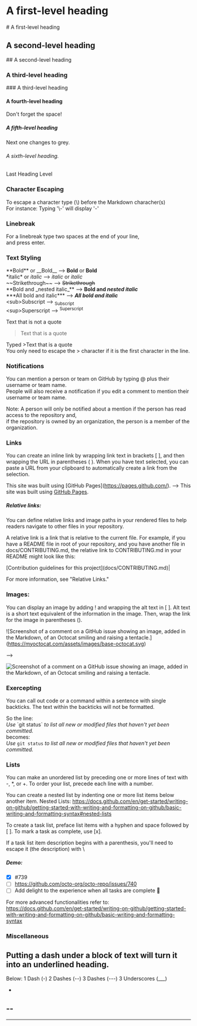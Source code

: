 # A first-level heading
\# A first-level heading
## A second-level heading
\## A second-level heading
### A third-level heading
\### A third-level heading
#### A fourth-level heading
Don't forget the space!
##### A fifth-level heading
Next one changes to grey.
###### A sixth-level heading.
Last Heading Level

### Character Escaping
To escape a character type (\\) before the Markdown characher(s)  
For instance: Typing '\\-' will display '\-'

### Linebreak

For a linebreak type two spaces at the end of your line,  
and press enter.

### Text Styling
\*\*Bold** or \_\_Bold__ --> **Bold** or __Bold__  
\*italic* or _italic_ --> *italic* or _italic_  
\~~Strikethrough~~ --> ~~Strikethrough~~  
\*\*Bold and \_nested italic_** --> **Bold and _nested italic_**  
\*\*\*All bold and italic*** --> ***All bold and italic***  
\<sub>Subscript</sub> --> <sub>Subscript</sub>  
\<sup>Superscript</sup> --> <sup>Superscript</sup>  
  
Text that is not a quote

>Text that is a quote  

Typed >Text that is a quote  
You only need to escape the > character if it is the first character in the line.

### Notifications

You can mention a person or team on GitHub by typing @ plus their username or team name.  
People will also receive a notification if you edit a comment to mention their username or team name.

Note: A person will only be notified about a mention if the person has read access to the repository and,  
if the repository is owned by an organization, the person is a member of the organization.

### Links

You can create an inline link by wrapping link text in brackets [ ], and then wrapping the URL in parentheses ( ).
When you have text selected, you can paste a URL from your clipboard to automatically create a link from the selection.

This site was built using \[GitHub Pages]\(https://pages.github.com/). --> This site was built using [GitHub Pages](https://pages.github.com/).

##### Relative links:

You can define relative links and image paths in your rendered files to help readers navigate to other files in your repository.

A relative link is a link that is relative to the current file. For example, if you have a README file in root of your repository, and you have another file in docs/CONTRIBUTING.md, the relative link to CONTRIBUTING.md in your README might look like this:

\[Contribution guidelines for this project]\(docs/CONTRIBUTING.md)|

For more information, see "Relative Links."

### Images: 

You can display an image by adding ! and wrapping the alt text in [ ]. 
Alt text is a short text equivalent of the information in the image. 
Then, wrap the link for the image in parentheses ().

\!\[Screenshot of a comment on a GitHub issue showing an image, added in the Markdown, of an Octocat smiling and raising a tentacle.]\(https://myoctocat.com/assets/images/base-octocat.svg)  

-->  

![Screenshot of a comment on a GitHub issue showing an image, added in the Markdown, of an Octocat smiling and raising a tentacle.](https://myoctocat.com/assets/images/base-octocat.svg)

### Exercepting

You can call out code or a command within a sentence with single backticks. The text within the backticks will not be formatted.  
  
So the line:  
*Use* \`git status\` *to list all new or modified files that haven't yet been committed.*  
becomes:  
*Use* `git status` *to list all new or modified files that haven't yet been committed.*

### Lists

You can make an unordered list by preceding one or more lines of text with \-, \*, or \+.
To order your list, precede each line with a number.

You can create a nested list by indenting one or more list items below another item.
Nested Lists: https://docs.github.com/en/get-started/writing-on-github/getting-started-with-writing-and-formatting-on-github/basic-writing-and-formatting-syntax#nested-lists

To create a task list, preface list items with a hyphen and space followed by \[ ]. To mark a task as complete, use \[x].

If a task list item description begins with a parenthesis, you'll need to escape it (the description) with \

##### Demo:

- [x] #739
- [ ] https://github.com/octo-org/octo-repo/issues/740
- [ ] Add delight to the experience when all tasks are complete :tada:

For more advanced functionalities refer to:  
https://docs.github.com/en/get-started/writing-on-github/getting-started-with-writing-and-formatting-on-github/basic-writing-and-formatting-syntax

### Miscellaneous

Putting a dash under
a block of text
will turn it into an underlined heading.
-

Below: 1 Dash (-) 2 Dashes (--) 3 Dashes (---) 3 Underscores (___)

-
--
---
___
